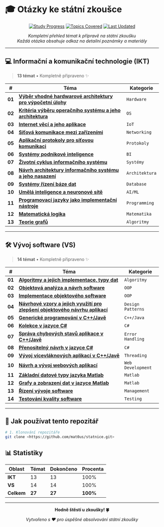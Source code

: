 # 🎓 Otázky ke státní zkoušce

<div align="center">

[![Study Progress](https://img.shields.io/badge/Progress-100%25-brightgreen?style=for-the-badge&logo=checkmarx)](.)
[![Topics Covered](https://img.shields.io/badge/Topics-27-blue?style=for-the-badge&logo=bookstack)](.)
[![Last Updated](https://img.shields.io/badge/Updated-2024-orange?style=for-the-badge&logo=calendar)](.)

*Kompletní přehled témat k přípravě na státní zkoušku*  
*Každá otázka obsahuje odkaz na detailní poznámky a materiály*

</div>

---

## 💻 Informační a komunikační technologie (IKT)

> **13 témat** • Kompletně připraveno ✨

|   #    | Téma                                                                      | Kategorie      |
| :----: | ------------------------------------------------------------------------- | -------------- |
| **01** | [**Výběr vhodné hardwarové architektury pro výpočetní úlohy**](ikt/01.md) | `Hardware`     |
| **02** | [**Kritéria výběru operačního systému a jeho architektura**](ikt/02.md)   | `OS`           |
| **03** | [**Internet věcí a jeho aplikace**](ikt/03.md)                            | `IoT`          |
| **04** | [**Síťová komunikace mezi zařízeními**](ikt/04.md)                        | `Networking`   |
| **05** | [**Aplikační protokoly pro síťovou komunikaci**](ikt/05.md)               | `Protokoly`    |
| **06** | [**Systémy podnikové inteligence**](ikt/06.md)                            | `BI`           |
| **07** | [**Životní cyklus informačního systému**](ikt/07.md)                      | `Systémy`      |
| **08** | [**Návrh architektury informačního systému a jeho nasazení**](ikt/08.md)  | `Architektura` |
| **09** | [**Systémy řízení báze dat**](ikt/09.md)                                  | `Database`     |
| **10** | [**Umělá inteligence a neuronové sítě**](ikt/10.md)                       | `AI/ML`        |
| **11** | [**Programovací jazyky jako implementační nástroje**](ikt/11.md)          | `Programming`  |
| **12** | [**Matematická logika**](ikt/12.md)                                       | `Matematika`   |
| **13** | [**Teorie grafů**](ikt/13.md)                                             | `Algoritmy`    |

---

## 🛠️ Vývoj software (VS)

> **14 témat** • Kompletně připraveno ✨

|   #    | Téma                                                                                     | Kategorie         |
| :----: | ---------------------------------------------------------------------------------------- | ----------------- |
| **01** | [**Algoritmy a jejich implementace, typy dat**](vs/01.md)                                | `Algoritmy`       |
| **02** | [**Objektová analýza a návrh software**](vs/02.md)                                       | `OOP`             |
| **03** | [**Implementace objektového software**](vs/03.md)                                        | `OOP`             |
| **04** | [**Návrhové vzory a jejich využití pro zlepšení objektového návrhu aplikací**](vs/04.md) | `Design Patterns` |
| **05** | [**Generické programování v C++/Javě**](vs/05.md)                                        | `C++/Java`        |
| **06** | [**Kolekce v jazyce C#**](vs/06.md)                                                      | `C#`              |
| **07** | [**Správa chybových stavů aplikace v C++/Javě**](vs/07.md)                               | `Error Handling`  |
| **08** | [**Přenositelný návrh v jazyce C#**](vs/08.md)                                           | `C#`              |
| **09** | [**Vývoj vícevláknových aplikací v C++/Javě**](vs/09.md)                                 | `Threading`       |
| **10** | [**Návrh a vývoj webových aplikací**](vs/10.md)                                          | `Web Development` |
| **11** | [**Základní datové typy jazyka Matlab**](vs/11.md)                                       | `Matlab`          |
| **12** | [**Grafy a zobrazení dat v jazyce Matlab**](vs/12.md)                                    | `Matlab`          |
| **13** | [**Řízení vývoje software**](vs/13.md)                                                   | `Management`      |
| **14** | [**Testování kvality software**](vs/14.md)                                               | `Testing`         |

---

## 🚀 Jak používat tento repozitář

```bash
# 1. Klonování repozitáře
git clone <https://github.com/mat0us/statnice.git>
```

## 📊 Statistiky

<div align="center">

| Oblast     | Témat  | Dokončeno | Procenta |
| ---------- | ------ | --------- | -------- |
| **IKT**    | 13     | 13        | 100%     |
| **VS**     | 14     | 14        | 100%     |
| **Celkem** | **27** | **27**    | **100%** |

</div>

---

<div align="center">

**Hodně štěstí u zkoušky! 🍀**

*Vytvořeno s ❤️ pro úspěšné absolvování státní zkoušky*

</div>